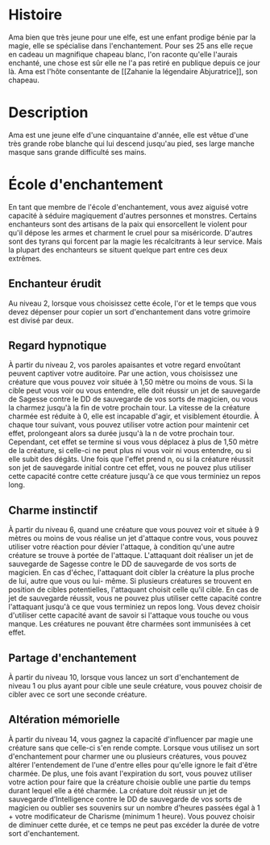 # Histoire
Ama bien que très jeune pour une elfe, est une enfant prodige bénie par la magie, elle se spécialise dans l'enchantement. Pour ses 25 ans elle reçue en cadeau un magnifique chapeau blanc, l'on raconte qu'elle l'aurais enchanté, une chose est sûr elle ne l'a pas retiré en publique depuis ce jour là.
Ama est l'hôte consentante de [[Zahanie la légendaire Abjuratrice]], son chapeau.
# Description
Ama est une jeune elfe d'une cinquantaine d'année, elle est vêtue d'une très grande robe blanche qui lui descend jusqu'au pied, ses large manche masque sans grande difficulté ses mains.
# École d'enchantement 
En tant que membre de l'école d'enchantement, vous avez aiguisé votre capacité à séduire magiquement d'autres personnes et monstres. Certains enchanteurs sont des artisans de la paix qui ensorcellent le violent pour qu'il dépose les armes et charment le cruel pour sa miséricorde. D'autres sont des tyrans qui forcent par la magie les récalcitrants à leur service. Mais la plupart des enchanteurs se situent quelque part entre ces deux extrêmes. 
## Enchanteur érudit 
Au niveau 2, lorsque vous choisissez cette école, l'or et le temps que vous devez dépenser pour copier un sort d'enchantement dans votre grimoire est divisé par deux. 
## Regard hypnotique
À partir du niveau 2, vos paroles apaisantes et votre regard envoûtant peuvent captiver votre auditoire. Par une action, vous choisissez une créature que vous pouvez voir située à 1,50 mètre ou moins de vous. Si la cible peut vous voir ou vous entendre, elle doit réussir un jet de sauvegarde de Sagesse contre le DD de sauvegarde de vos sorts de magicien, ou vous la charmez jusqu'à la fin de votre prochain tour. La vitesse de la créature charmée est réduite à 0, elle est incapable d'agir, et visiblement étourdie. À chaque tour suivant, vous pouvez utiliser votre action pour maintenir cet effet, prolongeant alors sa durée jusqu'à la n de votre prochain tour. Cependant, cet effet se termine si vous vous déplacez à plus de 1,50 mètre de la créature, si celle-ci ne peut plus ni vous voir ni vous entendre, ou si elle subit des dégâts. Une fois que l'effet prend n, ou si la créature réussit son jet de sauvegarde initial contre cet effet, vous ne pouvez plus utiliser cette capacité contre cette créature jusqu'à ce que vous terminiez un repos long.
## Charme instinctif
À partir du niveau 6, quand une créature que vous pouvez voir et située à 9 mètres ou moins de vous réalise un jet d'attaque contre vous, vous pouvez utiliser votre réaction pour dévier l'attaque, à condition qu'une autre créature se trouve à portée de l'attaque. L'attaquant doit réaliser un jet de sauvegarde de Sagesse contre le DD de sauvegarde de vos sorts de magicien. En cas d'échec, l'attaquant doit cibler la créature la plus proche de lui, autre que vous ou lui- même. Si plusieurs créatures se trouvent en position de cibles potentielles, l'attaquant choisit celle qu'il cible. En cas de jet de sauvegarde réussit, vous ne pouvez plus utiliser cette capacité contre l'attaquant jusqu'à ce que vous terminiez un repos long. Vous devez choisir d'utiliser cette capacité avant de savoir si l'attaque vous touche ou vous manque. Les créatures ne pouvant être charmées sont immunisées à cet effet.
## Partage d'enchantement
À partir du niveau 10, lorsque vous lancez un sort d'enchantement de niveau 1 ou plus ayant pour cible une seule créature, vous pouvez choisir de cibler avec ce sort une seconde créature.
## Altération mémorielle
À partir du niveau 14, vous gagnez la capacité d'influencer par magie une créature sans que celle-ci s'en rende compte. Lorsque vous utilisez un sort d'enchantement pour charmer une ou plusieurs créatures, vous pouvez altérer l'entendement de l'une d'entre elles pour qu'elle ignore le fait d'être charmée. De plus, une fois avant l'expiration du sort, vous pouvez utiliser votre action pour faire que la créature choisie oublie une partie du temps durant lequel elle a été charmée. La créature doit réussir un jet de sauvegarde d’Intelligence contre le DD de sauvegarde de vos sorts de magicien ou oublier ses souvenirs sur un nombre d'heures passées égal à 1 + votre modificateur de Charisme (minimum 1 heure). Vous pouvez choisir de diminuer cette durée, et ce temps ne peut pas excéder la durée de votre sort d'enchantement.